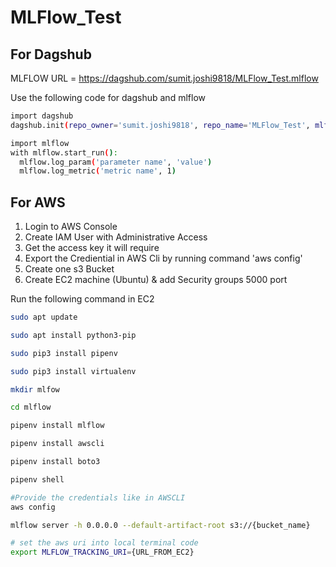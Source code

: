 # MLFlow_Test

## For Dagshub

MLFLOW URL = https://dagshub.com/sumit.joshi9818/MLFlow_Test.mlflow

Use the following code for dagshub and mlflow
```bash
import dagshub
dagshub.init(repo_owner='sumit.joshi9818', repo_name='MLFlow_Test', mlflow=True)

import mlflow
with mlflow.start_run():
  mlflow.log_param('parameter name', 'value')
  mlflow.log_metric('metric name', 1)

```

## For AWS

1. Login to AWS Console
2. Create IAM User with Administrative Access
3. Get the access key it will require
4. Export the Crediential in AWS Cli by running command 'aws config'
5. Create one s3 Bucket
6. Create EC2 machine (Ubuntu) & add Security groups 5000 port

Run the following command in EC2
```bash
sudo apt update

sudo apt install python3-pip

sudo pip3 install pipenv

sudo pip3 install virtualenv

mkdir mlfow

cd mlflow

pipenv install mlflow

pipenv install awscli

pipenv install boto3

pipenv shell

#Provide the credentials like in AWSCLI
aws config

mlflow server -h 0.0.0.0 --default-artifact-root s3://{bucket_name}

# set the aws uri into local terminal code
export MLFLOW_TRACKING_URI={URL_FROM_EC2}

```
